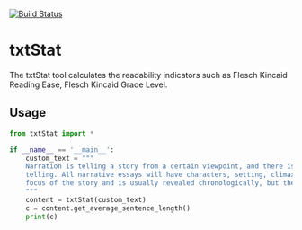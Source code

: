 [![Build Status](https://travis-ci.org/sureshmelvinsigera/txtStat.svg?branch=master)](https://travis-ci.org/sureshmelvinsigera/txtStat)

# txtStat

The txtStat tool calculates the readability indicators such as Flesch Kincaid Reading Ease, Flesch Kincaid Grade Level.

## Usage
```python
from txtStat import *

if __name__ == '__main__':
    custom_text = """
    Narration is telling a story from a certain viewpoint, and there is usually a reason for the
    telling. All narrative essays will have characters, setting, climax, and most importantly, a plot. The plot is the
    focus of the story and is usually revealed chronologically, but there are sometimes flash forwards and flash backs.
    """
    content = txtStat(custom_text)
    c = content.get_average_sentence_length()
    print(c)
```
